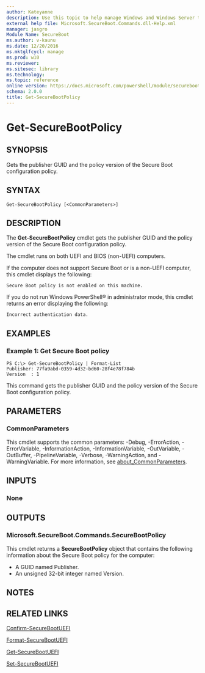 ```yaml
---
author: Kateyanne
description: Use this topic to help manage Windows and Windows Server technologies with Windows PowerShell.
external help file: Microsoft.SecureBoot.Commands.dll-Help.xml
manager: jasgro
Module Name: SecureBoot
ms.author: v-kaunu
ms.date: 12/20/2016
ms.mktglfcycl: manage
ms.prod: w10
ms.reviewer: 
ms.sitesec: library
ms.technology: 
ms.topic: reference
online version: https://docs.microsoft.com/powershell/module/secureboot/get-securebootpolicy?view=windowsserver2019-ps&wt.mc_id=ps-gethelp
schema: 2.0.0
title: Get-SecureBootPolicy
---
```


# Get-SecureBootPolicy

## SYNOPSIS
Gets the publisher GUID and the policy version of the Secure Boot configuration policy.

## SYNTAX

```
Get-SecureBootPolicy [<CommonParameters>]
```

## DESCRIPTION
The **Get-SecureBootPolicy** cmdlet gets the publisher GUID and the policy version of the Secure Boot configuration policy.

The cmdlet runs on both UEFI and BIOS (non-UEFI) computers.

If the computer does not support Secure Boot or is a non-UEFI computer, this cmdlet displays the following: 

`Secure Boot policy is not enabled on this machine.`

If you do not run Windows PowerShell® in administrator mode, this cmdlet returns an error displaying the following: 

`Incorrect authentication data.`

## EXAMPLES

### Example 1: Get Secure Boot policy
```
PS C:\> Get-SecureBootPolicy | Format-List
Publisher: 77fa9abd-0359-4d32-bd60-28f4e78f784b 
Version  : 1
```

This command gets the publisher GUID and the policy version of the Secure Boot configuration policy.

## PARAMETERS

### CommonParameters
This cmdlet supports the common parameters: -Debug, -ErrorAction, -ErrorVariable, -InformationAction, -InformationVariable, -OutVariable, -OutBuffer, -PipelineVariable, -Verbose, -WarningAction, and -WarningVariable. For more information, see [about_CommonParameters](https://go.microsoft.com/fwlink/?LinkID=113216).

## INPUTS

### None

## OUTPUTS

### Microsoft.SecureBoot.Commands.SecureBootPolicy
This cmdlet returns a **SecureBootPolicy** object that contains the following information about the Secure Boot policy for the computer: 

- A GUID named Publisher. 
- An unsigned 32-bit integer named Version.

## NOTES

## RELATED LINKS

[Confirm-SecureBootUEFI](./Confirm-SecureBootUEFI.md)

[Format-SecureBootUEFI](./Format-SecureBootUEFI.md)

[Get-SecureBootUEFI](./Get-SecureBootUEFI.md)

[Set-SecureBootUEFI](./Set-SecureBootUEFI.md)

